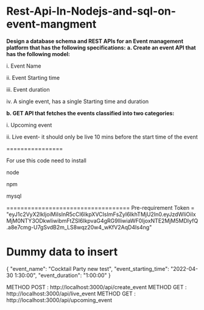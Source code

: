 # Rest-Api-In-Nodejs-and-sql-on-event-mangment

**Design a database schema and REST APIs for an Event management platform that has the following specifications:**
**a. Create an event API that has the following model:**

  i.   Event Name
  
  ii.  Event Starting time
  
  iii. Event duration
  
  iv.  A single event, has a single Starting time and duration
  

**b. GET API that fetches the events classified into two categories:**

i. Upcoming event

ii. Live event- it should only be live 10 mins before the start time of the event


================

For use this code need to install

node

npm

mysql

===================================
Pre-requirement 
Token = "eyJ1c2VyX2lkIjoiMiIsInR5cCI6IkpXVCIsImFsZyI6IkhTMjU2In0.eyJzdWIiOiIxMjM0NTY3ODkwIiwibmFtZSI6IkpvaG4gRG9lIiwiaWF0IjoxNTE2MjM5MDIyfQ.a8e7cmg-U7gSvdB2m_LS8wqz20w4_wKfV2AqD4Is4ng"

Dummy data to insert
====================================
{
      "event_name": "Cocktail Party new test",
      "event_starting_time": "2022-04-30 1:30:00",
      "event_duration": "1:00:00"
}

METHOD POST :  http://localhost:3000/api/create_event
METHOD GET  :  http://localhost:3000/api/live_event
METHOD GET  :  http://localhost:3000/api/upcoming_event


